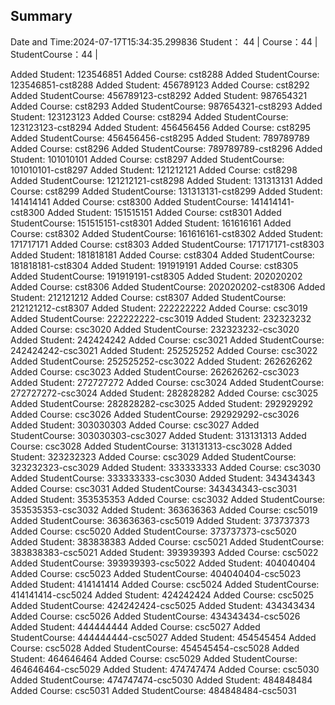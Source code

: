 ## Summary
Date and Time:2024-07-17T15:34:35.299836
Student： 44 |
Course：44 |
StudentCourse：44 |

Added Student: 123546851
Added Course: cst8288
Added StudentCourse: 123546851-cst8288
Added Student: 456789123
Added Course: cst8292
Added StudentCourse: 456789123-cst8292
Added Student: 987654321
Added Course: cst8293
Added StudentCourse: 987654321-cst8293
Added Student: 123123123
Added Course: cst8294
Added StudentCourse: 123123123-cst8294
Added Student: 456456456
Added Course: cst8295
Added StudentCourse: 456456456-cst8295
Added Student: 789789789
Added Course: cst8296
Added StudentCourse: 789789789-cst8296
Added Student: 101010101
Added Course: cst8297
Added StudentCourse: 101010101-cst8297
Added Student: 121212121
Added Course: cst8298
Added StudentCourse: 121212121-cst8298
Added Student: 131313131
Added Course: cst8299
Added StudentCourse: 131313131-cst8299
Added Student: 141414141
Added Course: cst8300
Added StudentCourse: 141414141-cst8300
Added Student: 151515151
Added Course: cst8301
Added StudentCourse: 151515151-cst8301
Added Student: 161616161
Added Course: cst8302
Added StudentCourse: 161616161-cst8302
Added Student: 171717171
Added Course: cst8303
Added StudentCourse: 171717171-cst8303
Added Student: 181818181
Added Course: cst8304
Added StudentCourse: 181818181-cst8304
Added Student: 191919191
Added Course: cst8305
Added StudentCourse: 191919191-cst8305
Added Student: 202020202
Added Course: cst8306
Added StudentCourse: 202020202-cst8306
Added Student: 212121212
Added Course: cst8307
Added StudentCourse: 212121212-cst8307
Added Student: 222222222
Added Course: csc3019
Added StudentCourse: 222222222-csc3019
Added Student: 232323232
Added Course: csc3020
Added StudentCourse: 232323232-csc3020
Added Student: 242424242
Added Course: csc3021
Added StudentCourse: 242424242-csc3021
Added Student: 252525252
Added Course: csc3022
Added StudentCourse: 252525252-csc3022
Added Student: 262626262
Added Course: csc3023
Added StudentCourse: 262626262-csc3023
Added Student: 272727272
Added Course: csc3024
Added StudentCourse: 272727272-csc3024
Added Student: 282828282
Added Course: csc3025
Added StudentCourse: 282828282-csc3025
Added Student: 292929292
Added Course: csc3026
Added StudentCourse: 292929292-csc3026
Added Student: 303030303
Added Course: csc3027
Added StudentCourse: 303030303-csc3027
Added Student: 313131313
Added Course: csc3028
Added StudentCourse: 313131313-csc3028
Added Student: 323232323
Added Course: csc3029
Added StudentCourse: 323232323-csc3029
Added Student: 333333333
Added Course: csc3030
Added StudentCourse: 333333333-csc3030
Added Student: 343434343
Added Course: csc3031
Added StudentCourse: 343434343-csc3031
Added Student: 353535353
Added Course: csc3032
Added StudentCourse: 353535353-csc3032
Added Student: 363636363
Added Course: csc5019
Added StudentCourse: 363636363-csc5019
Added Student: 373737373
Added Course: csc5020
Added StudentCourse: 373737373-csc5020
Added Student: 383838383
Added Course: csc5021
Added StudentCourse: 383838383-csc5021
Added Student: 393939393
Added Course: csc5022
Added StudentCourse: 393939393-csc5022
Added Student: 404040404
Added Course: csc5023
Added StudentCourse: 404040404-csc5023
Added Student: 414141414
Added Course: csc5024
Added StudentCourse: 414141414-csc5024
Added Student: 424242424
Added Course: csc5025
Added StudentCourse: 424242424-csc5025
Added Student: 434343434
Added Course: csc5026
Added StudentCourse: 434343434-csc5026
Added Student: 444444444
Added Course: csc5027
Added StudentCourse: 444444444-csc5027
Added Student: 454545454
Added Course: csc5028
Added StudentCourse: 454545454-csc5028
Added Student: 464646464
Added Course: csc5029
Added StudentCourse: 464646464-csc5029
Added Student: 474747474
Added Course: csc5030
Added StudentCourse: 474747474-csc5030
Added Student: 484848484
Added Course: csc5031
Added StudentCourse: 484848484-csc5031
